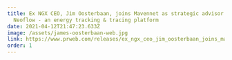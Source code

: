 ```yaml
---
title: Ex NGX CEO, Jim Oosterbaan, joins Mavennet as strategic advisor for
  Neoflow - an energy tracking & tracing platform
date: 2021-04-12T21:47:23.633Z
image: /assets/james-oosterbaan-web.jpg
link: https://www.prweb.com/releases/ex_ngx_ceo_jim_oosterbaan_joins_mavennet_as_strategic_advisor_for_neoflow_an_energy_tracking_tracing_platform/prweb17857966.htm
order: 1
---
```

